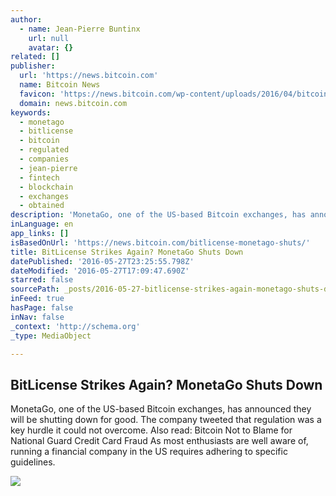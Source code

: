 ```yaml
---
author:
  - name: Jean-Pierre Buntinx
    url: null
    avatar: {}
related: []
publisher:
  url: 'https://news.bitcoin.com'
  name: Bitcoin News
  favicon: 'https://news.bitcoin.com/wp-content/uploads/2016/04/bitcoin_fav.png'
  domain: news.bitcoin.com
keywords:
  - monetago
  - bitlicense
  - bitcoin
  - regulated
  - companies
  - jean-pierre
  - fintech
  - blockchain
  - exchanges
  - obtained
description: 'MonetaGo, one of the US-based Bitcoin exchanges, has announced they will be shutting down for good. The company tweeted that regulation was a key hurdle it could not overcome. Also read: Bitcoin Not to Blame for National Guard Credit Card Fraud As most enthusiasts are well aware of, running a financial company in the US requires adhering to specific guidelines.'
inLanguage: en
app_links: []
isBasedOnUrl: 'https://news.bitcoin.com/bitlicense-monetago-shuts/'
title: BitLicense Strikes Again? MonetaGo Shuts Down
datePublished: '2016-05-27T23:25:55.798Z'
dateModified: '2016-05-27T17:09:47.690Z'
starred: false
sourcePath: _posts/2016-05-27-bitlicense-strikes-again-monetago-shuts-down.md
inFeed: true
hasPage: false
inNav: false
_context: 'http://schema.org'
_type: MediaObject

---
```

<article style=""><h1>BitLicense Strikes Again? MonetaGo Shuts Down</h1><p>MonetaGo, one of the US-based Bitcoin exchanges, has announced they will be shutting down for good. The company tweeted that regulation was a key hurdle it could not overcome. Also read: Bitcoin Not to Blame for National Guard Credit Card Fraud As most enthusiasts are well aware of, running a financial company in the US requires adhering to specific guidelines.</p><img src="https://news.bitcoin.com/wp-content/uploads/2016/05/shutterstock_292533380.jpg" /></article>
